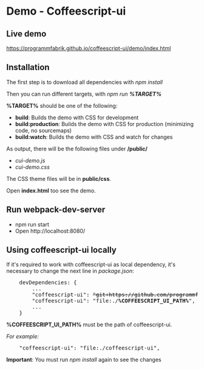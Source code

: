 # Demo - Coffeescript-ui

## Live demo

https://programmfabrik.github.io/coffeescript-ui/demo/index.html

## Installation

The first step is to download all dependencies with *npm install*

Then you can run different targets, with *npm run **%TARGET%***

**%TARGET%** should be one of the following:

- **build**: Builds the demo with CSS for development
- **build:production**: Builds the demo with CSS for production (minimizing code, no sourcemaps)
- **build:watch**: Builds the demo with CSS and watch for changes

As output, there will be the following files under **/public/**
- *cui-demo.js* 
- *cui-demo.css*

The CSS theme files will be in **public/css**.

Open **index.html** too see the demo.

## Run webpack-dev-server

- npm run start
- Open http://localhost:8080/

## Using **coffeescript-ui** locally

If it's required to work with coffeescript-ui as local dependency, it's necessary to change the next line in *package.json*:

<pre>
    devDependencies: {
        ...
        "coffeescript-ui": <s>"git+https://github.com/programmfabrik/coffeescript-ui.git"</s>,
        "coffeescript-ui": "file:./<b>%COFFEESCRIPT_UI_PATH%</b>",
        ...
    } 
</pre>

**%COFFEESCRIPT_UI_PATH%** must be the path of coffeescript-ui. 

*For example:*

<pre>
    "coffeescript-ui": "file:./coffeescript-ui",
</pre>

**Important**: You must run *npm install* again to see the changes